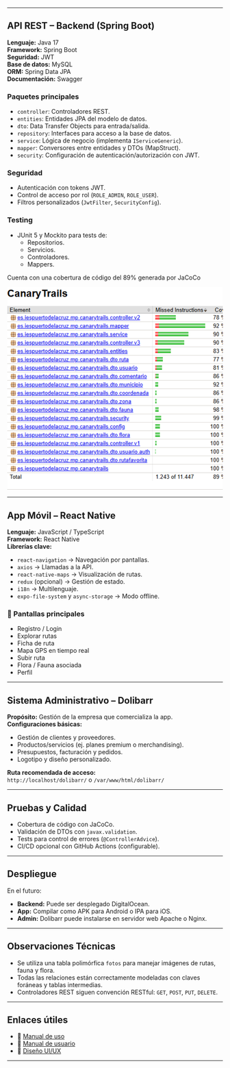 
---

## API REST – Backend (Spring Boot)

**Lenguaje:** Java 17  
**Framework:** Spring Boot  
**Seguridad:** JWT  
**Base de datos:** MySQL  
**ORM:** Spring Data JPA  
**Documentación:** Swagger

### Paquetes principales
- `controller`: Controladores REST.
- `entities`: Entidades JPA del modelo de datos.
- `dto`: Data Transfer Objects para entrada/salida.
- `repository`: Interfaces para acceso a la base de datos.
- `service`: Lógica de negocio (implementa `IServiceGeneric`).
- `mapper`: Conversores entre entidades y DTOs (MapStruct).
- `security`: Configuración de autenticación/autorización con JWT.

### Seguridad
- Autenticación con tokens JWT.
- Control de acceso por rol (`ROLE_ADMIN`, `ROLE_USER`).
- Filtros personalizados (`JwtFilter`, `SecurityConfig`).

### Testing
- JUnit 5 y Mockito para tests de:
  - Repositorios.
  - Servicios.
  - Controladores.
  - Mappers.  

Cuenta con una cobertura de código del 89% generada por JaCoCo  
  
![alt text](../../documentation/designs/cobertura.png)

---

## App Móvil – React Native

**Lenguaje:** JavaScript / TypeScript  
**Framework:** React Native  
**Librerías clave:**
- `react-navigation` → Navegación por pantallas.
- `axios` → Llamadas a la API.
- `react-native-maps` → Visualización de rutas.
- `redux` (opcional) → Gestión de estado.
- `i18n` → Multilenguaje.
- `expo-file-system` y `async-storage` → Modo offline.

### 📲 Pantallas principales
- Registro / Login
- Explorar rutas
- Ficha de ruta
- Mapa GPS en tiempo real
- Subir ruta
- Flora / Fauna asociada
- Perfil

---

## Sistema Administrativo – Dolibarr

**Propósito:** Gestión de la empresa que comercializa la app.  
**Configuraciones básicas:**
- Gestión de clientes y proveedores.
- Productos/servicios (ej. planes premium o merchandising).
- Presupuestos, facturación y pedidos.
- Logotipo y diseño personalizado.

**Ruta recomendada de acceso:**  
`http://localhost/dolibarr/` o `/var/www/html/dolibarr/`

---

## Pruebas y Calidad

- Cobertura de código con JaCoCo.
- Validación de DTOs con `javax.validation`.
- Tests para control de errores (`@ControllerAdvice`).
- CI/CD opcional con GitHub Actions (configurable).

---

## Despliegue 
En el futuro:
- **Backend:** Puede ser desplegado DigitalOcean.
- **App:** Compilar como APK para Android o IPA para iOS.
- **Admin:** Dolibarr puede instalarse en servidor web Apache o Nginx.

---

## Observaciones Técnicas

- Se utiliza una tabla polimórfica `fotos` para manejar imágenes de rutas, fauna y flora.
- Todas las relaciones están correctamente modeladas con claves foráneas y tablas intermedias.
- Controladores REST siguen convención RESTful: `GET`, `POST`, `PUT`, `DELETE`.

---

## Enlaces útiles

- 📘 [Manual de uso](./manual-de-uso.MD)
- 📘 [Manual de usuario](./manual-de-usuario.MD)
- 📘 [Diseño UI/UX](./documentacion-de-diseno.MD)

---
